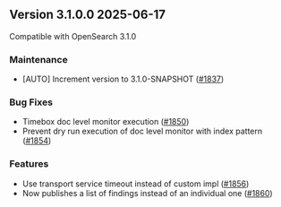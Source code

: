 ## Version 3.1.0.0 2025-06-17
Compatible with OpenSearch 3.1.0

### Maintenance
* [AUTO] Increment version to 3.1.0-SNAPSHOT ([#1837](https://github.com/opensearch-project/alerting/pull/1837))

### Bug Fixes
* Timebox doc level monitor execution ([#1850](https://github.com/opensearch-project/alerting/pull/1850))
* Prevent dry run execution of doc level monitor with index pattern ([#1854](https://github.com/opensearch-project/alerting/pull/1854))

### Features
* Use transport service timeout instead of custom impl ([#1856](https://github.com/opensearch-project/alerting/pull/1856))
* Now publishes a list of findings instead of an individual one ([#1860](https://github.com/opensearch-project/alerting/pull/1860))
